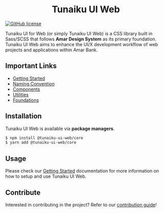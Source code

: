 <h1 align="center">Tunaiku UI Web</h1>

[![GitHub license](https://img.shields.io/github/license/tunaiku/tunaiku-ui-web)](https://github.com/tunaiku/tunaiku-ui-web/blob/master/LICENSE)

Tunaiku UI for Web (or simply Tunaiku UI Web) is a CSS library built in Sass/SCSS that follows
**Amar Design System** as its primary foundation. Tunaiku UI Web aims to enhance the UI/X
development workflow of web projects and applications within Amar Bank.

## Important Links

- [Getting Started](https://amar-ui.netlify.app/getting-started)
- [Naming Convention](https://amar-ui.netlify.app/getting-started/naming-convention)
- [Components](https://amar-ui.netlify.app/components)
- [Utilities](https://amar-ui.netlify.app/utilities)
- [Foundations](https://amar-ui.netlify.app/foundations)

## Installation

Tunaiku UI Web is available via **package managers**.

```bash
$ npm install @tunaiku-ui-web/core
$ yarn add @tunaiku-ui-web/core
```

## Usage

Please check our [Getting Started](https://amar-ui.netlify.app/getting-started) documentation for
more information on how to setup and use Tunaiku UI Web.

## Contribute

Interested in contributing in the project? Refer to our
[contribution guide](https://github.com/tunaiku/tunaiku-ui-web/blob/master/.github/CONTRIBUTING.md)!
